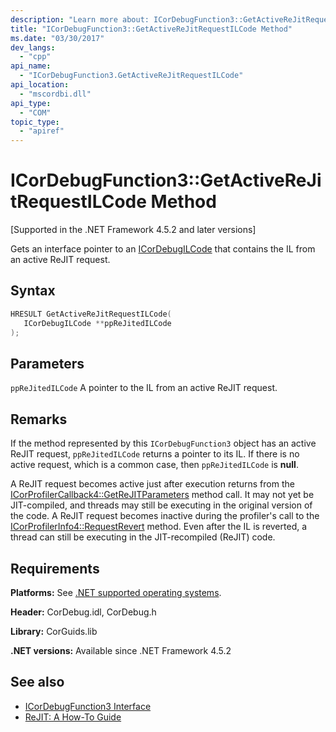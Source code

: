 ```yaml
---
description: "Learn more about: ICorDebugFunction3::GetActiveReJitRequestILCode Method"
title: "ICorDebugFunction3::GetActiveReJitRequestILCode Method"
ms.date: "03/30/2017"
dev_langs:
  - "cpp"
api_name:
  - "ICorDebugFunction3.GetActiveReJitRequestILCode"
api_location:
  - "mscordbi.dll"
api_type:
  - "COM"
topic_type:
  - "apiref"
---
```

# ICorDebugFunction3::GetActiveReJitRequestILCode Method

[Supported in the .NET Framework 4.5.2 and later versions]

 Gets an interface pointer to an [ICorDebugILCode](icordebugilcode-interface.md) that contains the IL from an active ReJIT request.

## Syntax

```cpp
HRESULT GetActiveReJitRequestILCode(
   ICorDebugILCode **ppReJitedILCode
);
```

## Parameters

 `ppReJitedILCode`
 A pointer to the IL from an active ReJIT request.

## Remarks

 If the method represented by this `ICorDebugFunction3` object has an active ReJIT request, `ppReJitedILCode` returns a pointer to its IL. If there is no active request, which is a common case, then `ppReJitedILCode` is **null**.

 A ReJIT request becomes active just after execution returns from the [ICorProfilerCallback4::GetReJITParameters](../../../../framework/unmanaged-api/profiling/icorprofilercallback4-getrejitparameters-method.md) method call. It may not yet be JIT-compiled, and threads may still be executing in the original version of the code. A ReJIT request becomes inactive during the profiler's call to the [ICorProfilerInfo4::RequestRevert](../../../../framework/unmanaged-api/profiling/icorprofilerinfo4-requestrevert-method.md) method. Even after the IL is reverted, a thread can still be executing in the JIT-recompiled (ReJIT) code.

## Requirements

 **Platforms:** See [.NET supported operating systems](https://github.com/dotnet/core/blob/main/os-lifecycle-policy.md).

 **Header:** CorDebug.idl, CorDebug.h

 **Library:** CorGuids.lib

 **.NET versions:** Available since .NET Framework 4.5.2

## See also

- [ICorDebugFunction3 Interface](icordebugfunction3-interface.md)
- [ReJIT: A How-To Guide](/archive/blogs/davbr/rejit-a-how-to-guide)
